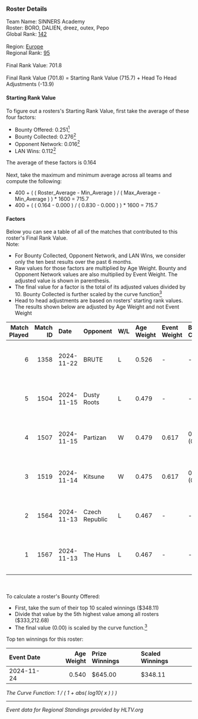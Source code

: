 ### Roster Details<br />
Team Name: SINNERS Academy<br />
Roster: BORO, DALIEN, dreez, outex, Pepo<br />
Global Rank: [142](../../standings_global_2025_03_03.md)<br />
<br />
Region: [Europe]( ../../standings_europe_2025_03_03.md)<br />
Regional Rank: [95]( ../../standings_europe_2025_03_03.md)<br />
<br />
Final Rank Value:  701.8<br />
<br />
Final Rank Value (701.8) = Starting Rank Value (715.7) + Head To Head Adjustments (-13.9)<br />

#### Starting Rank Value<br />
To figure out a rosters's Starting Rank Value, first take the average of these four factors:<br />
- Bounty Offered: 0.251[<sup>1</sup>](#table2)
- Bounty Collected: 0.276[<sup>2</sup>](#table1)
- Opponent Network: 0.016[<sup>2</sup>](#table1)
- LAN Wins: 0.112[<sup>2</sup>](#table1)

The average of these factors is 0.164<br />
<br />
Next, take the maximum and minimum average across all teams and compute the following:<br />
- 400 + ( ( Roster_Average - Min_Average ) / ( Max_Average - Min_Average ) ) * 1600 = 715.7
- 400 + ( ( 0.164 - 0.000 ) / ( 0.830 - 0.000 ) ) * 1600 = 715.7


#### Factors<br />
Below you can see a table of all of the matches that contributed to this roster's Final Rank Value.<br />
Note:<br />

- For Bounty Collected, Opponent Network, and LAN Wins, we consider only the ten best results over the past 6 months.
- Raw values for those factors are multiplied by Age Weight. Bounty and Opponent Network values are also multiplied by Event Weight. The adjusted value is shown in parenthesis.
- The final value for a factor is the total of its adjusted values divided by 10. Bounty Collected is further scaled by the curve function[<sup>3</sup>](#curveFunction)
- Head to head adjustments are based on rosters' starting rank values. The results shown below are adjusted by Age Weight and not Event Weight
<span id="table1"></span><br />


| Match Played | Match ID | Date       | Opponent       | W/L | Age Weight | Event Weight | Bounty Collected | Opponent Network | LAN Wins  | H2H Adj. | Roster                           |
| -: | -: | :- | :- | :- | :- | :- | :- | :- | :- | -: | :- |
|            6 |     1358 | 2024-11-22 | BRUTE          | L   | 0.526      | -            | -                | -                | -         |    -9.26 | BORO, DALIEN, dreez, outex, Pepo |
|            5 |     1504 | 2024-11-15 | Dusty Roots    | L   | 0.479      | -            | -                | -                | -         |    -6.85 | BORO, DALIEN, outex, Pepo, STYKO |
|            4 |     1507 | 2024-11-15 | Partizan       | W   | 0.479      | 0.617        | 0.080 (0.024)    | 0.553 (0.164)    | 1 (0.479) |    13.27 | BORO, DALIEN, outex, Pepo, STYKO |
|            3 |     1519 | 2024-11-14 | Kitsune        | W   | 0.475      | 0.617        | 0.000 (0.000)    | 0.000 (0.000)    | 1 (0.475) |     2.25 | BORO, DALIEN, outex, Pepo, STYKO |
|            2 |     1564 | 2024-11-13 | Czech Republic | L   | 0.467      | -            | -                | -                | -         |    -9.36 | BORO, DALIEN, outex, Pepo, STYKO |
|            1 |     1567 | 2024-11-13 | The Huns       | L   | 0.467      | -            | -                | -                | -         |    -3.96 | BORO, DALIEN, outex, Pepo, STYKO |

<br />
<span id="table2"></span><br />
To calculate a roster's Bounty Offered:<br />

- First, take the sum of their top 10 scaled winnings ($348.11)
- Divide that value by the 5th highest value among all rosters ($333,212.68)
- The final value (0.00) is scaled by the curve function.[<sup>3</sup>](#curveFunction)

Top ten winnings for this roster:<br />

| Event Date | Age Weight | Prize Winnings | Scaled Winnings |
| :- | -: | :- | :- |
| 2024-11-24 |      0.540 | $645.00        | $348.11         |


<span id="curveFunction"></span>_The Curve Function: 1 / ( 1 + abs( log10( x ) ) )_<br />

---
_Event data for Regional Standings provided by HLTV.org_<br />
